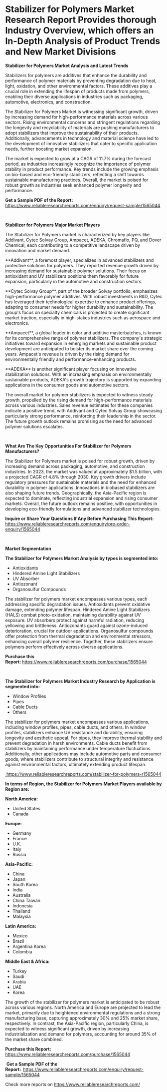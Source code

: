 <p><h1>Stabilizer for Polymers Market Research Report Provides thorough Industry Overview, which offers an In-Depth Analysis of Product Trends and New Market Divisions</h1></p><p><strong>Stabilizer for Polymers Market Analysis and Latest Trends</strong></p>
<p><p>Stabilizers for polymers are additives that enhance the durability and performance of polymer materials by preventing degradation due to heat, light, oxidation, and other environmental factors. These additives play a crucial role in extending the lifespan of products made from polymers, enabling their diverse applications in industries such as packaging, automotive, electronics, and construction.</p><p>The Stabilizer for Polymers Market is witnessing significant growth, driven by increasing demand for high-performance materials across various sectors. Rising environmental concerns and stringent regulations regarding the longevity and recyclability of materials are pushing manufacturers to adopt stabilizers that improve the sustainability of their products. Additionally, advancements in technology and material science have led to the development of innovative stabilizers that cater to specific application needs, further boosting market expansion.</p><p>The market is expected to grow at a CAGR of 11.7% during the forecast period, as industries increasingly recognize the importance of polymer stability in product performance. Key trends include the growing emphasis on bio-based and eco-friendly stabilizers, reflecting a shift towards sustainable manufacturing practices. Overall, the market is poised for robust growth as industries seek enhanced polymer longevity and performance.</p></p>
<p><strong>Get a Sample PDF of the Report:&nbsp;</strong> <a href="https://www.reliableresearchreports.com/enquiry/request-sample/1565044?utm_campaign=2743&utm_medium=2&utm_source=Github&utm_content=ia&utm_term=02042025&utm_id=stabilizer-for-polymers">https://www.reliableresearchreports.com/enquiry/request-sample/1565044</a></p>
<p>&nbsp;</p>
<p><strong>Stabilizer for Polymers Major Market Players</strong></p>
<p><p>The Stabilizer for Polymers market is characterized by key players like Addivant, Cytec Solvay Group, Ampacet, ADEKA, Chromaflo, PQ, and Dover Chemical, each contributing to a competitive landscape driven by innovation and market demand.</p><p>**Addivant**, a foremost player, specializes in advanced stabilizers and protective solutions for polymers. They reported revenue growth driven by increasing demand for sustainable polymer solutions. Their focus on antioxidant and UV stabilizers positions them favorably for future expansion, particularly in the automotive and construction sectors.</p><p>**Cytec Solvay Group**, part of the broader Solvay portfolio, emphasizes high-performance polymer additives. With robust investments in R&D, Cytec has leveraged their technological expertise to enhance product offerings, adapting to consumer needs for higher durability and sustainability. The group's focus on specialty chemicals is projected to create significant market traction, especially in high-stakes industries such as aerospace and electronics.</p><p>**Ampacet**, a global leader in color and additive masterbatches, is known for its comprehensive range of polymer stabilizers. The company's strategic initiatives toward expansion in emerging markets and sustainable product development are anticipated to bolster its market share over the coming years. Ampacet's revenue is driven by the rising demand for environmentally friendly and performance-enhancing products.</p><p>**ADEKA** is another significant player focusing on innovative stabilization solutions. With an increasing emphasis on environmentally sustainable products, ADEKA's growth trajectory is supported by expanding applications in the consumer goods and automotive sectors.</p><p>The overall market for polymer stabilizers is expected to witness steady growth, propelled by the rising demand for high-performance materials across various industries. Sales revenue estimates for these companies indicate a positive trend, with Addivant and Cytec Solvay Group showcasing particularly strong performance, reinforcing their leadership in the sector. The future growth outlook remains promising as the need for advanced polymer solutions escalates.</p></p>
<p>&nbsp;</p>
<p><strong>What Are The Key Opportunities For Stabilizer for Polymers Manufacturers?</strong></p>
<p><p>The Stabilizer for Polymers market is poised for robust growth, driven by increasing demand across packaging, automotive, and construction industries. In 2023, the market was valued at approximately $1.5 billion, with a projected CAGR of 4.8% through 2030. Key growth drivers include regulatory pressures for sustainable materials and the need for enhanced durability in polymer applications. Innovations in biobased stabilizers are also shaping future trends. Geographically, the Asia-Pacific region is expected to dominate, reflecting industrial expansion and rising consumer markets. Overall, the future outlook remains positive, with opportunities in developing eco-friendly formulations and advanced stabilizer technologies.</p></p>
<p><strong>Inquire or Share Your Questions If Any Before Purchasing This Report:</strong> <a href="https://www.reliableresearchreports.com/enquiry/pre-order-enquiry/1565044?utm_campaign=2743&utm_medium=2&utm_source=Github&utm_content=ia&utm_term=02042025&utm_id=stabilizer-for-polymers">https://www.reliableresearchreports.com/enquiry/pre-order-enquiry/1565044</a></p>
<p>&nbsp;</p>
<p><strong>Market Segmentation</strong></p>
<p><strong>The Stabilizer for Polymers Market Analysis by types is segmented into:</strong></p>
<p><ul><li>Antioxidants</li><li>Hindered Amine Light Stabilizers</li><li>UV Absorber</li><li>Antiozonant</li><li>Organosulfur Compounds</li></ul></p>
<p><p>The stabilizer for polymers market encompasses various types, each addressing specific degradation issues. Antioxidants prevent oxidative damage, extending polymer lifespan. Hindered Amine Light Stabilizers (HALS) combat photo-oxidation, maintaining durability against UV exposure. UV absorbers protect against harmful radiation, reducing yellowing and brittleness. Antiozonants guard against ozone-induced deterioration, crucial for outdoor applications. Organosulfur compounds offer protection from thermal degradation and environmental stressors, enhancing overall polymer resilience. Together, these stabilizers ensure polymers perform effectively across diverse applications.</p></p>
<p><strong>Purchase this Report:&nbsp;</strong><a href="https://www.reliableresearchreports.com/purchase/1565044?utm_campaign=2743&utm_medium=2&utm_source=Github&utm_content=ia&utm_term=02042025&utm_id=stabilizer-for-polymers">https://www.reliableresearchreports.com/purchase/1565044</a></p>
<p>&nbsp;</p>
<p><strong>The Stabilizer for Polymers Market Industry Research by Application is segmented into:</strong></p>
<p><ul><li>Window Profiles</li><li>Pipes</li><li>Cable Ducts</li><li>Others</li></ul></p>
<p><p>The stabilizer for polymers market encompasses various applications, including window profiles, pipes, cable ducts, and others. In window profiles, stabilizers enhance UV resistance and durability, ensuring longevity and aesthetic appeal. For pipes, they improve thermal stability and prevent degradation in harsh environments. Cable ducts benefit from stabilizers by maintaining performance under temperature fluctuations. Additionally, other applications may include automotive parts and consumer goods, where stabilizers contribute to structural integrity and resistance against environmental factors, ultimately extending product lifespan.</p></p>
<p><a href="https://www.reliableresearchreports.com/stabilizer-for-polymers-r1565044?utm_campaign=2743&utm_medium=2&utm_source=Github&utm_content=ia&utm_term=02042025&utm_id=stabilizer-for-polymers">&nbsp;https://www.reliableresearchreports.com/stabilizer-for-polymers-r1565044</a></p>
<p><strong>In terms of Region, the Stabilizer for Polymers Market Players available by Region are:</strong></p>
<p>
    <p> <strong> North America: </strong>
        <ul>
            <li>United States</li>
            <li>Canada</li>
        </ul>
        </p> 
    <p> <strong> Europe: </strong>
        <ul>
            <li>Germany</li>
            <li>France</li>
            <li>U.K.</li>
            <li>Italy</li>
            <li>Russia</li>
        </ul>
        </p> 
    <p> <strong> Asia-Pacific: </strong>
        <ul>
            <li>China</li>
            <li>Japan</li>
            <li>South Korea</li>
            <li>India</li>
            <li>Australia</li>
            <li>China Taiwan</li>
            <li>Indonesia</li>
            <li>Thailand</li>
            <li>Malaysia</li>
        </ul>
        </p> 
    <p> <strong> Latin America: </strong>
        <ul>
            <li>Mexico</li>
            <li>Brazil</li>
            <li>Argentina Korea</li>
            <li>Colombia</li>
        </ul>
        </p> 
    <p> <strong> Middle East & Africa: </strong>
        <ul>
            <li>Turkey</li>
            <li>Saudi</li>
            <li>Arabia</li>
            <li>UAE</li>
            <li>Korea</li>
        </ul>
    </p>
    </p>
<p><p>The growth of the stabilizer for polymers market is anticipated to be robust across various regions. North America and Europe are projected to lead the market, primarily due to heightened environmental regulations and a strong manufacturing base, capturing approximately 30% and 25% market share, respectively. In contrast, the Asia-Pacific region, particularly China, is expected to witness significant growth, driven by increasing industrialization and demand for polymers, accounting for around 35% of the market share combined.</p></p>
<p><strong>Purchase this Report: </strong><a href="https://www.reliableresearchreports.com/purchase/1565044?utm_campaign=2743&utm_medium=2&utm_source=Github&utm_content=ia&utm_term=02042025&utm_id=stabilizer-for-polymers">https://www.reliableresearchreports.com/purchase/1565044</a></p>
<p>&nbsp;<strong>Get a Sample PDF of the Report:&nbsp;&nbsp;</strong><a href="https://www.reliableresearchreports.com/enquiry/request-sample/1565044?utm_campaign=2743&utm_medium=2&utm_source=Github&utm_content=ia&utm_term=02042025&utm_id=stabilizer-for-polymers">https://www.reliableresearchreports.com/enquiry/request-sample/1565044</a></p>
<p><strong></strong></p>
<p>Check more reports on <a href="https://www.reliableresearchreports.com/?utm_campaign=2743&utm_medium=2&utm_source=Github&utm_content=ia&utm_term=02042025&utm_id=stabilizer-for-polymers">https://www.reliableresearchreports.com/</a></p>